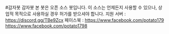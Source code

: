 #감자봇
감자봇 본 봇은 오픈 소스 봇입니다. 이 소스는 언제든지 사용할 수 있으나, 상업적 목적으로 사용하실 경우 허가를 받으셔야 합니다. 지원 서버 : https://discord.gg/TBe9Zcx 페이스북 : https://www.facebook.com/potato179 https://www.facebook.com/potato1798